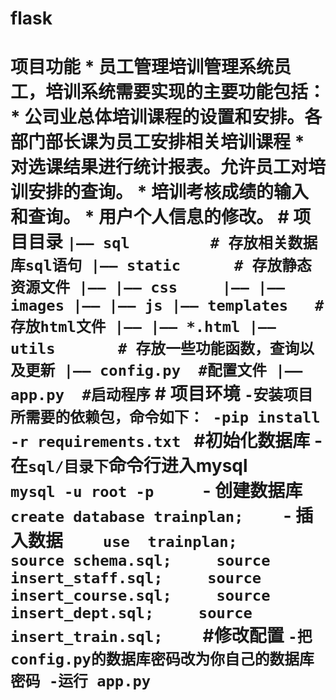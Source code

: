 # flask
# 项目功能 * 员工管理培训管理系统员工，培训系统需要实现的主要功能包括： * 公司业总体培训课程的设置和安排。各部门部长课为员工安排相关培训课程 * 对选课结果进行统计报表。允许员工对培训安排的查询。 * 培训考核成绩的输入和查询。 * 用户个人信息的修改。  # 项目目录 ``` |—— sql         # 存放相关数据库sql语句 |—— static      # 存放静态资源文件 |—— |—— css     |—— |—— images |—— |—— js |—— templates   # 存放html文件 |—— |—— *.html |—— utils       # 存放一些功能函数，查询以及更新 |—— config.py  #配置文件 |—— app.py  #启动程序 ``` # 项目环境 ``` -安装项目所需要的依赖包，命令如下： -pip install -r requirements.txt  ``` #初始化数据库     - 在`sql/目录下`命令行进入mysql     ```     mysql -u root -p      ```     - 创建数据库     ```     create database trainplan;     ```     - 插入数据     ```     use  trainplan;     source schema.sql;     source insert_staff.sql;     source insert_course.sql;     source insert_dept.sql;     source insert_train.sql;     ``` #修改配置 ``` -把config.py的数据库密码改为你自己的数据库密码 -运行 app.py ```

